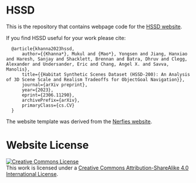 # HSSD

This is the repository that contains webpage code for the [HSSD website](https://3dlg-hcvc.github.io/hssd/).

If you find HSSD useful for your work please cite:
```
  @article{khanna2023hssd,
      author={{Khanna*}, Mukul and {Mao*}, Yongsen and Jiang, Hanxiao and Haresh, Sanjay and Shacklett, Brennan and Batra, Dhruv and Clegg, Alexander and Undersander, Eric and Chang, Angel X. and Savva, Manolis},
      title={{Habitat Synthetic Scenes Dataset (HSSD-200): An Analysis of 3D Scene Scale and Realism Tradeoffs for ObjectGoal Navigation}},
      journal={arXiv preprint},
      year={2023},
      eprint={2306.11290},
      archivePrefix={arXiv},
      primaryClass={cs.CV}
  }
```

The website template was derived from the [Nerfies website](https://nerfies.github.io).

# Website License
<a rel="license" href="http://creativecommons.org/licenses/by-sa/4.0/"><img alt="Creative Commons License" style="border-width:0" src="https://i.creativecommons.org/l/by-sa/4.0/88x31.png" /></a><br />This work is licensed under a <a rel="license" href="http://creativecommons.org/licenses/by-sa/4.0/">Creative Commons Attribution-ShareAlike 4.0 International License</a>.
